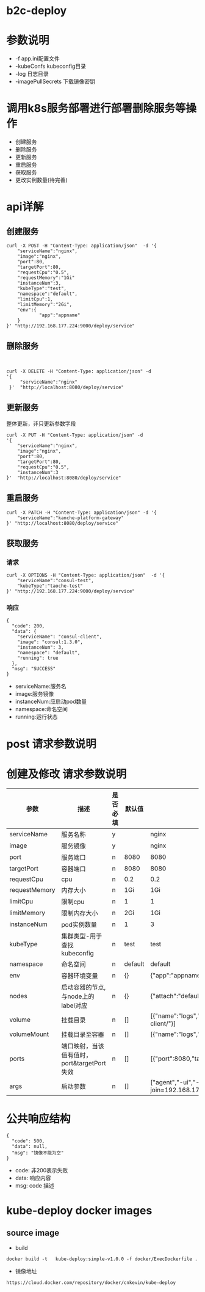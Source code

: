 # b2c-deploy

# 参数说明
* -f app.ini配置文件
* -kubeConfs kubeconfig目录
* -log 日志目录
* -imagePullSecrets 下载镜像密钥


# 调用k8s服务部署进行部署删除服务等操作
* 创建服务
* 删除服务
* 更新服务
* 重启服务
* 获取服务
* 更改实例数量(待完善)


# api详解
## 创建服务
```
curl -X POST -H "Content-Type: application/json"  -d '{
    "serviceName":"nginx",
    "image":"nginx",
    "port":80,
    "targetPort":80,
    "requestCpu":"0.5",
    "requestMemory":"1Gi"
    "instanceNum":3,
    "kubeType":"test",
    "namespace":"default",
    "limitCpu":1,
    "limitMemory":"2Gi",
    "env":{
            "app":"appname"
    }
}' "http://192.168.177.224:9000/deploy/service"
```

## 删除服务
```


curl -X DELETE -H "Content-Type: application/json" -d
'{
     "serviceName":"nginx"
 }'  "http://localhost:8080/deploy/service"
```

## 更新服务
整体更新，非只更新参数字段
```
curl -X PUT -H "Content-Type: application/json" -d
'{
    "serviceName":"nginx",
    "image":"nginx",
    "port":80,
    "targetPort":80,
    "requestCpu":"0.5",
    "instanceNum":3
}'  "http://localhost:8080/deploy/service"
```

## 重启服务
```
curl -X PATCH -H "Content-Type: application/json" -d '{
    "serviceName":"kanche-platform-gateway"
}' "http://localhost:8080/deploy/service"
```

## 获取服务
### 请求
```
curl -X OPTIONS -H "Content-Type: application/json"  -d '{
    "serviceName":"consul-test",
    "kubeType":"taoche-test"
}' "http://192.168.177.224:9000/deploy/service"
```
### 响应
```
{
  "code": 200,
  "data": {
    "serviceName": "consul-client",
    "image": "consul:1.3.0",
    "instanceNum": 3,
    "namespace": "default",
    "running": true
  },
  "msg": "SUCCESS"
}
```
* serviceName:服务名
* image:服务镜像
* instanceNum:应启动pod数量
* namespace:命名空间
* running:运行状态



# post 请求参数说明
# 创建及修改 请求参数说明
|参数|描述|是否必填|默认值|参考值|
|--|--|--|--|--|
|serviceName|服务名称|y||nginx|
|image|服务镜像|y||nginx|
|port|服务端口|n|8080|8080|
|targetPort|容器端口|n|8080|8080|
|requestCpu|cpu|n|0.2|0.2|
|requestMemory|内存大小|n|1Gi|1Gi|
|limitCpu|限制cpu|n|1|1|
|limitMemory|限制内存大小|n|2Gi|1Gi|
|instanceNum|pod实例数量|n|1|3|
|kubeType|集群类型-用于查找kubeconfig|n|test|test|
|namespace|命名空间|n|default|default|
|env|容器环境变量|n|{}|{"app":"appname"}|
|nodes|启动容器的节点,与node上的label对应|n|{}|{"attach":"default"}|
|volume|挂载目录|n|[]|[{"name":"logs","hostPath":"/data1/logs/consul-client/"}]|
|volumeMount|挂载目录至容器|n|[]|[{"name":"logs","mountPath":"/mnt"}]|
|ports|端口映射，当该值有值时，port&targetPort失效|n|[]|[{"port":8080,"targetPort":8080}]|
|args|启动参数|n|[]|["agent","-ui","-client=0.0.0.0","-join=192.168.177.224"]|


# 公共响应结构
```
{
  "code": 500,
  "data": null,
  "msg": "镜像不能为空"
}
```
* code: 非200表示失败
* data: 响应内容
* msg: code 描述


# kube-deploy docker images
## source image
* build
```
docker build -t   kube-deploy:simple-v1.0.0 -f docker/ExecDockerfile .
```
* 镜像地址
```
https://cloud.docker.com/repository/docker/cnkevin/kube-deploy
```
